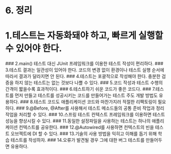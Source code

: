 # 6. 정리
<h1>1.테스트는 자동화돼야 하고, 빠르게 실행할 수 있어야 한다.</h1>
### 2.main() 테스트 대신 JUnit 프레임워크를 이용한 테스트 작성이 편리하다.
### 3.테스트 결과는 일관성이 있어야 한다. 코드의 변경 없이 환경이나 테스트 실행 순서에 따라서 결과가 달라지면 안 된다.
### 4.테스트는 포괄적으로 작성해야 한다. 충분한 검증을 하지 않는 테스트는 없는 것보다 나쁠 수 있다.
### 5.코드 작성과 테스트 수행의 간격이 짧을수록 효과적이다.
### 6.테스트하기 쉬운 코드가 좋은 코드다.
### 7.테스트를 먼저 만들고 테스트를 성공시키는 코드를 만들어가는 테스트 주도 개발 방법도 유용하다.
### 8.테스트 코드도 애플리케이션 코드와 마찬가지러 적절한 리팩토링이 필요하다.
### 9.@Before, @After를 사용해서 테스트 메소드들의 공통 준비 작업과 정리 작업을 처리할 수 있다.
### 10.스프링 테스트 컨텍스트 프레임워크를 이용하면 테스트 성능을 향상시킬 수 있다.
### 11.동일한 설정파일을 사용하는 테스트는 하나의 애플리케이션 컨텍스트를 공유한다.
### 12.@Autowired를 사용하면 컨텍스트의 빈을 테스트 오브젝트에 DI 할 수 있다.
### 13.기술의 사용 방법을 익히고 이해를 돕기 위해 학습 테스트를 작성하자.
### 14.오류가 발견될 경우 그에 대한 버그 테스트를 만들어두면 유용하다.
